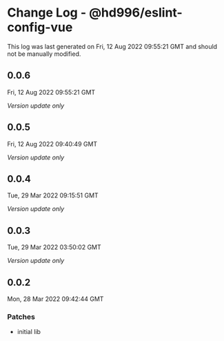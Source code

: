# Change Log - @hd996/eslint-config-vue

This log was last generated on Fri, 12 Aug 2022 09:55:21 GMT and should not be manually modified.

## 0.0.6
Fri, 12 Aug 2022 09:55:21 GMT

_Version update only_

## 0.0.5
Fri, 12 Aug 2022 09:40:49 GMT

_Version update only_

## 0.0.4
Tue, 29 Mar 2022 09:15:51 GMT

_Version update only_

## 0.0.3
Tue, 29 Mar 2022 03:50:02 GMT

_Version update only_

## 0.0.2
Mon, 28 Mar 2022 09:42:44 GMT

### Patches

- initial lib

